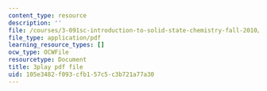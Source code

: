 ```yaml
---
content_type: resource
description: ''
file: /courses/3-091sc-introduction-to-solid-state-chemistry-fall-2010/105e3482f093cfb157c5c3b721a77a30_56d9qcsHGwE.pdf
file_type: application/pdf
learning_resource_types: []
ocw_type: OCWFile
resourcetype: Document
title: 3play pdf file
uid: 105e3482-f093-cfb1-57c5-c3b721a77a30
---
```

